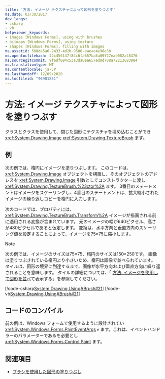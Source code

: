 ```yaml
---
title: '方法: イメージ テクスチャによって図形を塗りつぶす'
ms.date: 03/30/2017
dev_langs:
- csharp
- vb
helpviewer_keywords:
- images [Windows Forms], using with brushes
- bitmaps [Windows Forms], using texture
- shapes [Windows Forms], filling with images
ms.assetid: 508da5a6-2433-4d2b-9680-eaeae4e96e3b
ms.openlocfilehash: 42c456137f84c6fa657ba5a09727eae052a45376
ms.sourcegitcommit: 9f6df084c53a3da0ea657ed0d708a72213683084
ms.translationtype: MT
ms.contentlocale: ja-JP
ms.lasthandoff: 12/09/2020
ms.locfileid: "96981851"
---
```

# <a name="how-to-fill-a-shape-with-an-image-texture"></a>方法: イメージ テクスチャによって図形を塗りつぶす
クラスとクラスを使用して、閉じた図形にテクスチャを埋め込むことができ <xref:System.Drawing.Image> <xref:System.Drawing.TextureBrush> ます。  
  
## <a name="example"></a>例  
 次の例では、楕円にイメージを塗りつぶします。 このコードは、 <xref:System.Drawing.Image> オブジェクトを構築し、そのオブジェクトのアドレスを <xref:System.Drawing.Image> 引数としてコンストラクターに渡し <xref:System.Drawing.TextureBrush.%23ctor%2A> ます。 3番目のステートメントはイメージをスケーリングし、4番目のステートメントは、拡大縮小されたイメージの繰り返しコピーを楕円に入力します。  
  
 次のコードでは、プロパティには、 <xref:System.Drawing.TextureBrush.Transform%2A> イメージが描画される前に適用される変換が含まれています。 元のイメージの幅が640ピクセル、高さが480ピクセルであると仮定します。 変換は、水平方向と垂直方向のスケーリング値を設定することによって、イメージを75×75に縮小します。  
  
> [!NOTE]
> 次の例では、イメージのサイズは75×75、楕円のサイズは150×250です。 画像は塗りつぶされている楕円より小さいため、楕円は画像で並べられています。 タイルは、図形の境界に到達するまで、画像が水平方向および垂直方向に繰り返されることを意味します。 タイルの詳細については、「 [方法: イメージを使用して図形を並べ](how-to-tile-a-shape-with-an-image.md)て表示する」を参照してください。  
  
 [!code-csharp[System.Drawing.UsingABrush#21](~/samples/snippets/csharp/VS_Snippets_Winforms/System.Drawing.UsingABrush/CS/Class1.cs#21)]
 [!code-vb[System.Drawing.UsingABrush#21](~/samples/snippets/visualbasic/VS_Snippets_Winforms/System.Drawing.UsingABrush/VB/Class1.vb#21)]  
  
## <a name="compiling-the-code"></a>コードのコンパイル  
 前の例は、Windows フォームで使用するように設計されてい <xref:System.Windows.Forms.PaintEventArgs> `e` ます。これは、イベントハンドラーのパラメーターであるを必要とし <xref:System.Windows.Forms.Control.Paint> ます。  
  
## <a name="see-also"></a>関連項目

- [ブラシを使用した図形の塗りつぶし](using-a-brush-to-fill-shapes.md)
